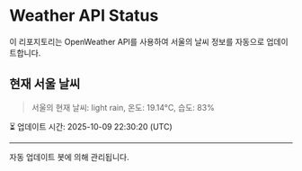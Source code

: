 
# Weather API Status

이 리포지토리는 OpenWeather API를 사용하여 서울의 날씨 정보를 자동으로 업데이트합니다.

## 현재 서울 날씨
> 서울의 현재 날씨: light rain, 온도: 19.14°C, 습도: 83%

⏳ 업데이트 시간: 2025-10-09 22:30:20 (UTC)

---
자동 업데이트 봇에 의해 관리됩니다.
